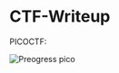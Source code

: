 # CTF-Writeup

PICOCTF:

![Preogress pico](https://github.com/user-attachments/assets/21b9ab0e-e78d-4a0a-8f8d-936998d3c32e)

